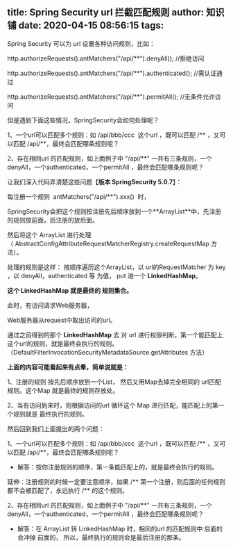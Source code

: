 title: Spring Security url 拦截匹配规则
author: 知识铺
date: 2020-04-15 08:56:15
tags:
---
Spring Security 可以为 url 设置各种访问规则，比如：

 http.authorizeRequests().antMatchers("/api/**").denyAll();    //拒绝访问

http.authorizeRequests().antMatchers("/api/**").authenticated();    //需认证通过

http.authorizeRequests().antMatchers("/api/**").permitAll();    //无条件允许访问

但是遇到下面这些情况，SpringSecurity会如何处理呢？

1、一个url可以匹配多个规则：如 /api/bbb/ccc  这个url ，既可以匹配 /** ，又可以匹配 /api/**，最终会匹配哪条规则呢？

2、存在相同url 的匹配规则，如上面例子中 "/api/**" 一共有三条规则，一个denyAll，一个authenticated，一个permitAll ，最终会匹配哪条规则呢？

让我们深入代码弄清楚这些问题【**版本 SpringSecurity 5.0.7**】：

每注册一个规则  antMatchers("/api/**").xxx()  时，

SpringSecurity会把这个规则按注册先后顺序放到一个**ArrayList<UrlMapping>**中，先注册的规则放前面，后注册的放后面。

然后将这个 ArrayList<UrlMapping> 进行处理（ AbstractConfigAttributeRequestMatcherRegistry.createRequestMap 方法）。

处理的规则是这样： 按顺序遍历这个ArrayList，以 url的RequestMatcher 为 key ，以 denyAll，authenticated 等 为值， put 进一个 **LinkedHashMap**。

**这个 LinkedHashMap 就是最终的 规则集合。**

此时，有访问请求Web服务器，

Web服务器从request中取出访问的url。

通过之前得到的那个 **LinkedHashMap** 去 对 url 进行权限判断，第一个能匹配上这个url的规则，就是最终会执行的规则。（DefaultFilterInvocationSecurityMetadataSource.getAttributes 方法）

**上面的内容可能看起来有点晕，简单说就是：**

1、注册的规则 按先后顺序放到一个List， 然后又用Map去掉完全相同的 url匹配规则。这个Map 就是最终的规则存放处。

2、当有访问到来时，则根据访问的url 循环这个 Map 进行匹配，能匹配上的第一个规则就是 最终执行的规则。

然后回到我们上面提出的两个问题：

1、一个url可以匹配多个规则：如 /api/bbb/ccc  这个url ，既可以匹配 /** ，又可以匹配 /api/**，最终会匹配哪条规则呢？

- 解答：按你注册规则的顺序，第一条能匹配上的，就是最终会执行的规则。

延伸：注册规则的时候一定要注意顺序，如果 /** 第一个注册，则后面的任何规则都不会被匹配了，永远执行 /** 的这个规则。

2、存在相同url 的匹配规则，如上面例子中 "/api/**" 一共有三条规则，一个denyAll，一个authenticated，一个permitAll ，最终会匹配哪条规则呢？

- 解答：在 ArrayList 转 LinkedHashMap 时，相同的url 的匹配规则中 后面的会冲掉 前面的， 所以，最终执行的规则会是最后注册的那条。